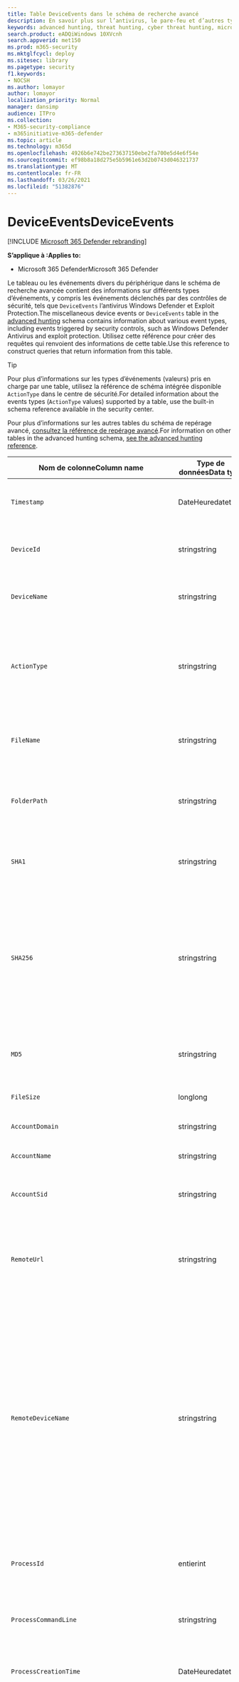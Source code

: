 ```yaml
---
title: Table DeviceEvents dans le schéma de recherche avancé
description: En savoir plus sur l’antivirus, le pare-feu et d’autres types d’événements dans la table Divers événements de périphérique (DeviceEvents) du schéma de recherche avancée
keywords: advanced hunting, threat hunting, cyber threat hunting, microsoft threat protection, microsoft 365, mtp, m365, search, query, telemetry, schema reference, kusto, table, column, data type, security events, antivirus, firewall, exploit guard, DeviceEvents
search.product: eADQiWindows 10XVcnh
search.appverid: met150
ms.prod: m365-security
ms.mktglfcycl: deploy
ms.sitesec: library
ms.pagetype: security
f1.keywords:
- NOCSH
ms.author: lomayor
author: lomayor
localization_priority: Normal
manager: dansimp
audience: ITPro
ms.collection:
- M365-security-compliance
- m365initiative-m365-defender
ms.topic: article
ms.technology: m365d
ms.openlocfilehash: 4926b6e742be273637150ebe2fa700e5d4e6f54e
ms.sourcegitcommit: ef98b8a18d275e5b5961e63d2b0743d046321737
ms.translationtype: MT
ms.contentlocale: fr-FR
ms.lasthandoff: 03/26/2021
ms.locfileid: "51382876"
---
```

# <a name="deviceevents"></a><span data-ttu-id="4155e-104">DeviceEvents</span><span class="sxs-lookup"><span data-stu-id="4155e-104">DeviceEvents</span></span>

[!INCLUDE [Microsoft 365 Defender rebranding](../includes/microsoft-defender.md)]

<span data-ttu-id="4155e-105">**S’applique à :**</span><span class="sxs-lookup"><span data-stu-id="4155e-105">**Applies to:**</span></span>
- <span data-ttu-id="4155e-106">Microsoft 365 Defender</span><span class="sxs-lookup"><span data-stu-id="4155e-106">Microsoft 365 Defender</span></span>

<span data-ttu-id="4155e-107">Le tableau ou les événements divers du périphérique dans le schéma de recherche avancée contient des informations sur différents types d’événements, y compris les événements déclenchés par des contrôles de sécurité, tels que `DeviceEvents` l’antivirus [](advanced-hunting-overview.md) Windows Defender et Exploit Protection.</span><span class="sxs-lookup"><span data-stu-id="4155e-107">The miscellaneous device events or `DeviceEvents` table in the [advanced hunting](advanced-hunting-overview.md) schema contains information about various event types, including events triggered by security controls, such as Windows Defender Antivirus and exploit protection.</span></span> <span data-ttu-id="4155e-108">Utilisez cette référence pour créer des requêtes qui renvoient des informations de cette table.</span><span class="sxs-lookup"><span data-stu-id="4155e-108">Use this reference to construct queries that return information from this table.</span></span>

>[!TIP]
> <span data-ttu-id="4155e-109">Pour plus d’informations sur les types d’événements (valeurs) pris en charge par une table, utilisez la référence de schéma intégrée disponible `ActionType` dans le centre de sécurité.</span><span class="sxs-lookup"><span data-stu-id="4155e-109">For detailed information about the events types (`ActionType` values) supported by a table, use the built-in schema reference available in the security center.</span></span>

<span data-ttu-id="4155e-110">Pour plus d’informations sur les autres tables du schéma de repérage avancé, [consultez la référence de repérage avancé](advanced-hunting-schema-tables.md).</span><span class="sxs-lookup"><span data-stu-id="4155e-110">For information on other tables in the advanced hunting schema, [see the advanced hunting reference](advanced-hunting-schema-tables.md).</span></span>


| <span data-ttu-id="4155e-111">Nom de colonne</span><span class="sxs-lookup"><span data-stu-id="4155e-111">Column name</span></span> | <span data-ttu-id="4155e-112">Type de données</span><span class="sxs-lookup"><span data-stu-id="4155e-112">Data type</span></span> | <span data-ttu-id="4155e-113">Description</span><span class="sxs-lookup"><span data-stu-id="4155e-113">Description</span></span> |
|-------------|-----------|-------------|
| `Timestamp` | <span data-ttu-id="4155e-114">DateHeure</span><span class="sxs-lookup"><span data-stu-id="4155e-114">datetime</span></span> | <span data-ttu-id="4155e-115">Date et heure d’enregistrement de l’événement</span><span class="sxs-lookup"><span data-stu-id="4155e-115">Date and time when the event was recorded</span></span> |
| `DeviceId` | <span data-ttu-id="4155e-116">string</span><span class="sxs-lookup"><span data-stu-id="4155e-116">string</span></span> | <span data-ttu-id="4155e-117">Identificateur unique de la machine dans le service</span><span class="sxs-lookup"><span data-stu-id="4155e-117">Unique identifier for the machine in the service</span></span> |
| `DeviceName` | <span data-ttu-id="4155e-118">string</span><span class="sxs-lookup"><span data-stu-id="4155e-118">string</span></span> | <span data-ttu-id="4155e-119">Nom de domaine complet (FQDN) de la machine</span><span class="sxs-lookup"><span data-stu-id="4155e-119">Fully qualified domain name (FQDN) of the machine</span></span> |
| `ActionType` | <span data-ttu-id="4155e-120">string</span><span class="sxs-lookup"><span data-stu-id="4155e-120">string</span></span> | <span data-ttu-id="4155e-121">Type d’activité qui a déclenché l’événement.</span><span class="sxs-lookup"><span data-stu-id="4155e-121">Type of activity that triggered the event.</span></span> <span data-ttu-id="4155e-122">Pour plus [d’informations, voir](advanced-hunting-schema-tables.md?#get-schema-information-in-the-security-center) la référence du schéma dans le portail</span><span class="sxs-lookup"><span data-stu-id="4155e-122">See the [in-portal schema reference](advanced-hunting-schema-tables.md?#get-schema-information-in-the-security-center) for details</span></span> |
| `FileName` | <span data-ttu-id="4155e-123">string</span><span class="sxs-lookup"><span data-stu-id="4155e-123">string</span></span> | <span data-ttu-id="4155e-124">Nom du fichier auquel l’action enregistrée a été appliquée</span><span class="sxs-lookup"><span data-stu-id="4155e-124">Name of the file that the recorded action was applied to</span></span> |
| `FolderPath` | <span data-ttu-id="4155e-125">string</span><span class="sxs-lookup"><span data-stu-id="4155e-125">string</span></span> | <span data-ttu-id="4155e-126">Dossier contenant le fichier à lequel l’action enregistrée a été appliquée</span><span class="sxs-lookup"><span data-stu-id="4155e-126">Folder containing the file that the recorded action was applied to</span></span> |
| `SHA1` | <span data-ttu-id="4155e-127">string</span><span class="sxs-lookup"><span data-stu-id="4155e-127">string</span></span> | <span data-ttu-id="4155e-128">SHA-1 du fichier auquel l’action enregistrée a été appliquée</span><span class="sxs-lookup"><span data-stu-id="4155e-128">SHA-1 of the file that the recorded action was applied to</span></span> |
| `SHA256` | <span data-ttu-id="4155e-129">string</span><span class="sxs-lookup"><span data-stu-id="4155e-129">string</span></span> | <span data-ttu-id="4155e-130">SHA-256 du fichier auquel l’action enregistrée a été appliquée.</span><span class="sxs-lookup"><span data-stu-id="4155e-130">SHA-256 of the file that the recorded action was applied to.</span></span> <span data-ttu-id="4155e-131">Ce champ n’est généralement pas rempli. Utilisez la colonne SHA1 lorsque celle-ci est disponible.</span><span class="sxs-lookup"><span data-stu-id="4155e-131">This field is usually not populated — use the SHA1 column when available.</span></span> |
| `MD5` | <span data-ttu-id="4155e-132">string</span><span class="sxs-lookup"><span data-stu-id="4155e-132">string</span></span> | <span data-ttu-id="4155e-133">Hachage MD5 du fichier à l’application de l’action enregistrée</span><span class="sxs-lookup"><span data-stu-id="4155e-133">MD5 hash of the file that the recorded action was applied to</span></span> |
| `FileSize` | <span data-ttu-id="4155e-134">long</span><span class="sxs-lookup"><span data-stu-id="4155e-134">long</span></span> | <span data-ttu-id="4155e-135">Taille du fichier en octets</span><span class="sxs-lookup"><span data-stu-id="4155e-135">Size of the file in bytes</span></span> |
| `AccountDomain` | <span data-ttu-id="4155e-136">string</span><span class="sxs-lookup"><span data-stu-id="4155e-136">string</span></span> | <span data-ttu-id="4155e-137">Domaine du compte</span><span class="sxs-lookup"><span data-stu-id="4155e-137">Domain of the account</span></span> |
| `AccountName` | <span data-ttu-id="4155e-138">string</span><span class="sxs-lookup"><span data-stu-id="4155e-138">string</span></span> | <span data-ttu-id="4155e-139">Nom d’utilisateur du compte</span><span class="sxs-lookup"><span data-stu-id="4155e-139">User name of the account</span></span> |
| `AccountSid` | <span data-ttu-id="4155e-140">string</span><span class="sxs-lookup"><span data-stu-id="4155e-140">string</span></span> | <span data-ttu-id="4155e-141">Identificateur de sécurité (SID) du compte</span><span class="sxs-lookup"><span data-stu-id="4155e-141">Security Identifier (SID) of the account</span></span> |
| `RemoteUrl` | <span data-ttu-id="4155e-142">string</span><span class="sxs-lookup"><span data-stu-id="4155e-142">string</span></span> | <span data-ttu-id="4155e-143">URL ou nom de domaine complet (FQDN) à laquelle/auquel la connexion était en cours</span><span class="sxs-lookup"><span data-stu-id="4155e-143">URL or fully qualified domain name (FQDN) that was being connected to</span></span> |
| `RemoteDeviceName` | <span data-ttu-id="4155e-144">string</span><span class="sxs-lookup"><span data-stu-id="4155e-144">string</span></span> | <span data-ttu-id="4155e-145">Nom de l’ordinateur qui a effectué une opération à distance sur l’ordinateur concerné.</span><span class="sxs-lookup"><span data-stu-id="4155e-145">Name of the machine that performed a remote operation on the affected machine.</span></span> <span data-ttu-id="4155e-146">Selon l’événement signalé, ce nom peut être un nom de domaine complet (FQDN), un nom NetBIOS ou un nom d’hôte sans informations de domaine.</span><span class="sxs-lookup"><span data-stu-id="4155e-146">Depending on the event being reported, this name could be a fully-qualified domain name (FQDN), a NetBIOS name, or a host name without domain information</span></span> |
| `ProcessId` | <span data-ttu-id="4155e-147">entier</span><span class="sxs-lookup"><span data-stu-id="4155e-147">int</span></span> | <span data-ttu-id="4155e-148">ID de processus (PID) du processus nouvellement créé</span><span class="sxs-lookup"><span data-stu-id="4155e-148">Process ID (PID) of the newly created process</span></span> |
| `ProcessCommandLine` | <span data-ttu-id="4155e-149">string</span><span class="sxs-lookup"><span data-stu-id="4155e-149">string</span></span> | <span data-ttu-id="4155e-150">Ligne de commande utilisée pour créer le nouveau processus</span><span class="sxs-lookup"><span data-stu-id="4155e-150">Command line used to create the new process</span></span> |
| `ProcessCreationTime` | <span data-ttu-id="4155e-151">DateHeure</span><span class="sxs-lookup"><span data-stu-id="4155e-151">datetime</span></span> | <span data-ttu-id="4155e-152">Date et heure de création du processus</span><span class="sxs-lookup"><span data-stu-id="4155e-152">Date and time the process was created</span></span> |
| `ProcessTokenElevation` | <span data-ttu-id="4155e-153">string</span><span class="sxs-lookup"><span data-stu-id="4155e-153">string</span></span> | <span data-ttu-id="4155e-154">Type de jeton indiquant la présence ou l’absence d’élévation de privilège du contrôle d’accès utilisateur (UAC) appliquée au processus nouvellement créé</span><span class="sxs-lookup"><span data-stu-id="4155e-154">Token type indicating the presence or absence of User Access Control (UAC) privilege elevation applied to the newly created process</span></span> |
| `LogonId` | <span data-ttu-id="4155e-155">string</span><span class="sxs-lookup"><span data-stu-id="4155e-155">string</span></span> | <span data-ttu-id="4155e-156">Identificateur d’une session d’ouverture de session.</span><span class="sxs-lookup"><span data-stu-id="4155e-156">Identifier for a logon session.</span></span> <span data-ttu-id="4155e-157">Cet identificateur est unique sur le même ordinateur uniquement entre les redémarrages</span><span class="sxs-lookup"><span data-stu-id="4155e-157">This identifier is unique on the same machine only between restarts</span></span> |
| `RegistryKey` | <span data-ttu-id="4155e-158">string</span><span class="sxs-lookup"><span data-stu-id="4155e-158">string</span></span> | <span data-ttu-id="4155e-159">Clé de Registre à qui l’action enregistrée a été appliquée</span><span class="sxs-lookup"><span data-stu-id="4155e-159">Registry key that the recorded action was applied to</span></span> |
| `RegistryValueName` | <span data-ttu-id="4155e-160">string</span><span class="sxs-lookup"><span data-stu-id="4155e-160">string</span></span> | <span data-ttu-id="4155e-161">Nom de la valeur de Registre à qui l’action enregistrée a été appliquée</span><span class="sxs-lookup"><span data-stu-id="4155e-161">Name of the registry value that the recorded action was applied to</span></span> |
| `RegistryValueData` | <span data-ttu-id="4155e-162">string</span><span class="sxs-lookup"><span data-stu-id="4155e-162">string</span></span> | <span data-ttu-id="4155e-163">Données de la valeur de Registre à l’application de l’action enregistrée</span><span class="sxs-lookup"><span data-stu-id="4155e-163">Data of the registry value that the recorded action was applied to</span></span> |
| `RemoteIP` | <span data-ttu-id="4155e-164">string</span><span class="sxs-lookup"><span data-stu-id="4155e-164">string</span></span> | <span data-ttu-id="4155e-165">Adresse IP à laquelle la connexion était en cours</span><span class="sxs-lookup"><span data-stu-id="4155e-165">IP address that was being connected to</span></span> |
| `RemotePort` | <span data-ttu-id="4155e-166">entier</span><span class="sxs-lookup"><span data-stu-id="4155e-166">int</span></span> | <span data-ttu-id="4155e-167">Port TCP sur l’appareil distant connecté</span><span class="sxs-lookup"><span data-stu-id="4155e-167">TCP port on the remote device that was being connected to</span></span> |
| `LocalIP` | <span data-ttu-id="4155e-168">string</span><span class="sxs-lookup"><span data-stu-id="4155e-168">string</span></span> | <span data-ttu-id="4155e-169">Adresse IP attribuée à l’ordinateur local utilisé lors de la communication</span><span class="sxs-lookup"><span data-stu-id="4155e-169">IP address assigned to the local machine used during communication</span></span> |
| `LocalPort` | <span data-ttu-id="4155e-170">entier</span><span class="sxs-lookup"><span data-stu-id="4155e-170">int</span></span> | <span data-ttu-id="4155e-171">Port TCP sur l’ordinateur local utilisé lors de la communication</span><span class="sxs-lookup"><span data-stu-id="4155e-171">TCP port on the local machine used during communication</span></span> |
| `FileOriginUrl` | <span data-ttu-id="4155e-172">string</span><span class="sxs-lookup"><span data-stu-id="4155e-172">string</span></span> | <span data-ttu-id="4155e-173">URL à partir de laquelle le fichier a été téléchargé</span><span class="sxs-lookup"><span data-stu-id="4155e-173">URL where the file was downloaded from</span></span> |
| `FileOriginIP` | <span data-ttu-id="4155e-174">string</span><span class="sxs-lookup"><span data-stu-id="4155e-174">string</span></span> | <span data-ttu-id="4155e-175">Adresse IP à partir de laquelle le fichier a été téléchargé</span><span class="sxs-lookup"><span data-stu-id="4155e-175">IP address where the file was downloaded from</span></span> |
| `InitiatingProcessSHA1` | <span data-ttu-id="4155e-176">string</span><span class="sxs-lookup"><span data-stu-id="4155e-176">string</span></span> | <span data-ttu-id="4155e-177">SHA-1 du processus (fichier image) à l’origine de l’événement</span><span class="sxs-lookup"><span data-stu-id="4155e-177">SHA-1 of the process (image file) that initiated the event</span></span> |
| `InitiatingProcessSHA256` | <span data-ttu-id="4155e-178">string</span><span class="sxs-lookup"><span data-stu-id="4155e-178">string</span></span> | <span data-ttu-id="4155e-179">SHA-256 du processus (fichier image) à l’origine de l’événement.</span><span class="sxs-lookup"><span data-stu-id="4155e-179">SHA-256 of the process (image file) that initiated the event.</span></span> <span data-ttu-id="4155e-180">Ce champ n’est généralement pas rempli. Utilisez la colonne SHA1 lorsque celle-ci est disponible.</span><span class="sxs-lookup"><span data-stu-id="4155e-180">This field is usually not populated — use the SHA1 column when available.</span></span> |
| `InitiatingProcessMD5` | <span data-ttu-id="4155e-181">string</span><span class="sxs-lookup"><span data-stu-id="4155e-181">string</span></span> | <span data-ttu-id="4155e-182">Hachage MD5 du processus (fichier image) à l’origine de l’événement</span><span class="sxs-lookup"><span data-stu-id="4155e-182">MD5 hash of the process (image file) that initiated the event</span></span> |
| `InitiatingProcessFileName` | <span data-ttu-id="4155e-183">string</span><span class="sxs-lookup"><span data-stu-id="4155e-183">string</span></span> | <span data-ttu-id="4155e-184">Nom du processus à l’origine de l’événement</span><span class="sxs-lookup"><span data-stu-id="4155e-184">Name of the process that initiated the event</span></span> |
| `InitiatingProcessFileSize` | <span data-ttu-id="4155e-185">long</span><span class="sxs-lookup"><span data-stu-id="4155e-185">long</span></span> | <span data-ttu-id="4155e-186">Taille du fichier qui a tenu le processus responsable de l’événement</span><span class="sxs-lookup"><span data-stu-id="4155e-186">Size of the file that ran the process responsible for the event</span></span> |
| `InitiatingProcessFolderPath` | <span data-ttu-id="4155e-187">string</span><span class="sxs-lookup"><span data-stu-id="4155e-187">string</span></span> | <span data-ttu-id="4155e-188">Dossier contenant le processus (fichier image) à l’origine de l’événement</span><span class="sxs-lookup"><span data-stu-id="4155e-188">Folder containing the process (image file) that initiated the event</span></span> |
| `InitiatingProcessId` | <span data-ttu-id="4155e-189">entier</span><span class="sxs-lookup"><span data-stu-id="4155e-189">int</span></span> | <span data-ttu-id="4155e-190">ID de processus (PID) du processus à l’origine de l’événement</span><span class="sxs-lookup"><span data-stu-id="4155e-190">Process ID (PID) of the process that initiated the event</span></span> |
| `InitiatingProcessCommandLine` | <span data-ttu-id="4155e-191">string</span><span class="sxs-lookup"><span data-stu-id="4155e-191">string</span></span> | <span data-ttu-id="4155e-192">Ligne de commande utilisée pour exécuter le processus à l’origine de l’événement</span><span class="sxs-lookup"><span data-stu-id="4155e-192">Command line used to run the process that initiated the event</span></span> |
| `InitiatingProcessCreationTime` | <span data-ttu-id="4155e-193">DateHeure</span><span class="sxs-lookup"><span data-stu-id="4155e-193">datetime</span></span> | <span data-ttu-id="4155e-194">Date et heure de début du processus à l’origine de l’événement</span><span class="sxs-lookup"><span data-stu-id="4155e-194">Date and time when the process that initiated the event was started</span></span> |
| `InitiatingProcessAccountDomain` | <span data-ttu-id="4155e-195">string</span><span class="sxs-lookup"><span data-stu-id="4155e-195">string</span></span> | <span data-ttu-id="4155e-196">Domaine du compte qui a dirigé le processus responsable de l’événement</span><span class="sxs-lookup"><span data-stu-id="4155e-196">Domain of the account that ran the process responsible for the event</span></span> |
| `InitiatingProcessAccountName` | <span data-ttu-id="4155e-197">string</span><span class="sxs-lookup"><span data-stu-id="4155e-197">string</span></span> | <span data-ttu-id="4155e-198">Nom d’utilisateur du compte qui a dirigé le processus responsable de l’événement</span><span class="sxs-lookup"><span data-stu-id="4155e-198">User name of the account that ran the process responsible for the event</span></span> |
| `InitiatingProcessAccountSid` | <span data-ttu-id="4155e-199">string</span><span class="sxs-lookup"><span data-stu-id="4155e-199">string</span></span> | <span data-ttu-id="4155e-200">Identificateur de sécurité (SID) du compte qui a dirigé le processus responsable de l’événement</span><span class="sxs-lookup"><span data-stu-id="4155e-200">Security Identifier (SID) of the account that ran the process responsible for the event</span></span> |
| `InitiatingProcessAccountUpn` | <span data-ttu-id="4155e-201">string</span><span class="sxs-lookup"><span data-stu-id="4155e-201">string</span></span> | <span data-ttu-id="4155e-202">Nom d’utilisateur principal (UPN) du compte qui a lancé le processus responsable de l’événement</span><span class="sxs-lookup"><span data-stu-id="4155e-202">User principal name (UPN) of the account that ran the process responsible for the event</span></span> |
| `InitiatingProcessAccountObjectId` | <span data-ttu-id="4155e-203">string</span><span class="sxs-lookup"><span data-stu-id="4155e-203">string</span></span> | <span data-ttu-id="4155e-204">ID d’objet Azure AD du compte d’utilisateur qui a tenu le processus responsable de l’événement</span><span class="sxs-lookup"><span data-stu-id="4155e-204">Azure AD object ID of the user account that ran the process responsible for the event</span></span> |
| `InitiatingProcessVersionInfoCompanyName` | <span data-ttu-id="4155e-205">string</span><span class="sxs-lookup"><span data-stu-id="4155e-205">string</span></span> | <span data-ttu-id="4155e-206">Nom de la société à partir des informations de version du processus (fichier image) responsable de l’événement</span><span class="sxs-lookup"><span data-stu-id="4155e-206">Company name from the version information of the process (image file) responsible for the event</span></span> |
| `InitiatingProcessVersionInfoProductName` | <span data-ttu-id="4155e-207">string</span><span class="sxs-lookup"><span data-stu-id="4155e-207">string</span></span> | <span data-ttu-id="4155e-208">Nom du produit à partir des informations de version du processus (fichier image) responsable de l’événement</span><span class="sxs-lookup"><span data-stu-id="4155e-208">Product name from the version information of the process (image file) responsible for the event</span></span> |
| `InitiatingProcessVersionInfoProductVersion` | <span data-ttu-id="4155e-209">string</span><span class="sxs-lookup"><span data-stu-id="4155e-209">string</span></span> | <span data-ttu-id="4155e-210">Version du produit à partir des informations de version du processus (fichier image) responsable de l’événement</span><span class="sxs-lookup"><span data-stu-id="4155e-210">Product version from the version information of the process (image file) responsible for the event</span></span> |
|` InitiatingProcessVersionInfoInternalFileName` | <span data-ttu-id="4155e-211">string</span><span class="sxs-lookup"><span data-stu-id="4155e-211">string</span></span> | <span data-ttu-id="4155e-212">Nom de fichier interne à partir des informations de version du processus (fichier image) responsable de l’événement</span><span class="sxs-lookup"><span data-stu-id="4155e-212">Internal file name from the version information of the process (image file) responsible for the event</span></span> |
| `InitiatingProcessVersionInfoOriginalFileName` | <span data-ttu-id="4155e-213">string</span><span class="sxs-lookup"><span data-stu-id="4155e-213">string</span></span> | <span data-ttu-id="4155e-214">Nom de fichier d’origine à partir des informations de version du processus (fichier image) responsable de l’événement</span><span class="sxs-lookup"><span data-stu-id="4155e-214">Original file name from the version information of the process (image file) responsible for the event</span></span> |
| `InitiatingProcessVersionInfoFileDescription` | <span data-ttu-id="4155e-215">string</span><span class="sxs-lookup"><span data-stu-id="4155e-215">string</span></span> | <span data-ttu-id="4155e-216">Description à partir des informations de version du processus (fichier image) responsable de l’événement</span><span class="sxs-lookup"><span data-stu-id="4155e-216">Description from the version information of the process (image file) responsible for the event</span></span> |
| `InitiatingProcessParentId` | <span data-ttu-id="4155e-217">entier</span><span class="sxs-lookup"><span data-stu-id="4155e-217">int</span></span> | <span data-ttu-id="4155e-218">ID de processus (PID) du processus parent qui a généré le processus responsable de l’événement</span><span class="sxs-lookup"><span data-stu-id="4155e-218">Process ID (PID) of the parent process that spawned the process responsible for the event</span></span> |
| `InitiatingProcessParentFileName` | <span data-ttu-id="4155e-219">string</span><span class="sxs-lookup"><span data-stu-id="4155e-219">string</span></span> | <span data-ttu-id="4155e-220">Nom du processus parent qui a généré le processus responsable de l’événement</span><span class="sxs-lookup"><span data-stu-id="4155e-220">Name of the parent process that spawned the process responsible for the event</span></span> |
| `InitiatingProcessParentCreationTime` | <span data-ttu-id="4155e-221">DateHeure</span><span class="sxs-lookup"><span data-stu-id="4155e-221">datetime</span></span> | <span data-ttu-id="4155e-222">Date et heure de début du parent du processus responsable de l’événement</span><span class="sxs-lookup"><span data-stu-id="4155e-222">Date and time when the parent of the process responsible for the event was started</span></span> |
| `InitiatingProcessLogonId` | <span data-ttu-id="4155e-223">string</span><span class="sxs-lookup"><span data-stu-id="4155e-223">string</span></span> | <span data-ttu-id="4155e-224">Identificateur d’une session d’ouverture de session du processus à l’origine de l’événement.</span><span class="sxs-lookup"><span data-stu-id="4155e-224">Identifier for a logon session of the process that initiated the event.</span></span> <span data-ttu-id="4155e-225">Cet identificateur est unique sur le même ordinateur uniquement entre les redémarrages</span><span class="sxs-lookup"><span data-stu-id="4155e-225">This identifier is unique on the same machine only between restarts</span></span> |
| `ReportId` | <span data-ttu-id="4155e-226">long</span><span class="sxs-lookup"><span data-stu-id="4155e-226">long</span></span> | <span data-ttu-id="4155e-227">Identificateur d’événement basé sur un compteur extensible.</span><span class="sxs-lookup"><span data-stu-id="4155e-227">Event identifier based on a repeating counter.</span></span> <span data-ttu-id="4155e-228">Pour identifier des événements uniques, cette colonne doit être utilisée conjointement avec les colonnes DeviceName et Timestamp</span><span class="sxs-lookup"><span data-stu-id="4155e-228">To identify unique events, this column must be used in conjunction with the DeviceName and Timestamp columns</span></span> |
| `AppGuardContainerId` | <span data-ttu-id="4155e-229">string</span><span class="sxs-lookup"><span data-stu-id="4155e-229">string</span></span> | <span data-ttu-id="4155e-230">Identificateur du conteneur virtualisé utilisé par Application Guard pour isoler l’activité du navigateur</span><span class="sxs-lookup"><span data-stu-id="4155e-230">Identifier for the virtualized container used by Application Guard to isolate browser activity</span></span> |
| `AdditionalFields` | <span data-ttu-id="4155e-231">string</span><span class="sxs-lookup"><span data-stu-id="4155e-231">string</span></span> | <span data-ttu-id="4155e-232">Informations supplémentaires sur l’événement au format de tableau JSON</span><span class="sxs-lookup"><span data-stu-id="4155e-232">Additional information about the event in JSON array format</span></span> |

## <a name="related-topics"></a><span data-ttu-id="4155e-233">Voir aussi</span><span class="sxs-lookup"><span data-stu-id="4155e-233">Related topics</span></span>
- [<span data-ttu-id="4155e-234">Vue d’ensemble du repérage avancé</span><span class="sxs-lookup"><span data-stu-id="4155e-234">Advanced hunting overview</span></span>](advanced-hunting-overview.md)
- [<span data-ttu-id="4155e-235">Apprendre le langage de requête</span><span class="sxs-lookup"><span data-stu-id="4155e-235">Learn the query language</span></span>](advanced-hunting-query-language.md)
- [<span data-ttu-id="4155e-236">Utiliser des requêtes partagées</span><span class="sxs-lookup"><span data-stu-id="4155e-236">Use shared queries</span></span>](advanced-hunting-shared-queries.md)
- [<span data-ttu-id="4155e-237">Repérer des menaces sur les appareils, les e-mails, les applications et les identités</span><span class="sxs-lookup"><span data-stu-id="4155e-237">Hunt across devices, emails, apps, and identities</span></span>](advanced-hunting-query-emails-devices.md)
- [<span data-ttu-id="4155e-238">Comprendre le schéma</span><span class="sxs-lookup"><span data-stu-id="4155e-238">Understand the schema</span></span>](advanced-hunting-schema-tables.md)
- [<span data-ttu-id="4155e-239">Appliquer les meilleures pratiques de requête</span><span class="sxs-lookup"><span data-stu-id="4155e-239">Apply query best practices</span></span>](advanced-hunting-best-practices.md)
